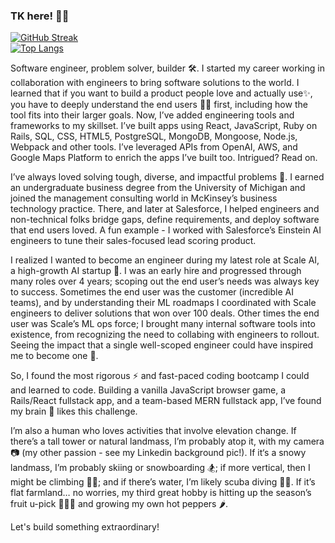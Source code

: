 ### TK here! 👩‍💻

[![GitHub Streak](http://github-readme-streak-stats.herokuapp.com?user=taisiat&theme=dark&background=000000)](https://git.io/streak-stats)
<br>
[![Top Langs](https://github-readme-stats.vercel.app/api/top-langs/?username=taisiat&layout=compact&theme=vision-friendly-dark)](https://github.com/anuraghazra/github-readme-stats)


Software engineer, problem solver, builder 🛠. I started my career working in collaboration with engineers to bring software solutions to the world. I learned that if you want to build a product people love and actually use✨, you have to deeply understand the end users 🕵️‍♀️ first, including how the tool fits into their larger goals. Now, I’ve added engineering tools and frameworks to my skillset. I’ve built apps using React, JavaScript, Ruby on Rails, SQL, CSS, HTML5, PostgreSQL, MongoDB, Mongoose, Node.js, Webpack and other tools. I’ve leveraged APIs from OpenAI, AWS, and Google Maps Platform to enrich the apps I’ve built too. Intrigued? Read on.

I’ve always loved solving tough, diverse, and impactful problems 🧐. I earned an undergraduate business degree from the University of Michigan and joined the management consulting world in McKinsey’s business technology practice. There, and later at Salesforce, I helped engineers and non-technical folks bridge gaps, define requirements, and deploy software that end users loved. A fun example - I worked with Salesforce’s Einstein AI engineers to tune their sales-focused lead scoring product.

I realized I wanted to become an engineer during my latest role at Scale AI, a high-growth AI startup 🤖. I was an early hire and progressed through many roles over 4 years; scoping out the end user’s needs was always key to success. Sometimes the end user was the customer (incredible AI teams), and by understanding their ML roadmaps I coordinated with Scale engineers to deliver solutions that won over 100 deals. Other times the end user was Scale’s ML ops force; I brought many internal software tools into existence, from recognizing the need to collabing with engineers to rollout. Seeing the impact that a single well-scoped engineer could have inspired me to become one 🌟. 

So, I found the most rigorous ⚡ and fast-paced coding bootcamp I could and learned to code. Building a vanilla JavaScript browser game, a Rails/React fullstack app, and a team-based MERN fullstack app, I’ve found my brain 🧠 likes this challenge.

I’m also a human who loves activities that involve elevation change. If there’s a tall tower or natural landmass, I’m probably atop it, with my camera 📷 (my other passion - see my Linkedin background pic!). If it‘s a snowy landmass, I’m probably skiing or snowboarding 🏂; if more vertical, then I might be climbing 🧗‍♀️; and if there’s water, I’m likely scuba diving 🧜‍♀️. If it’s flat farmland… no worries, my third great hobby is hitting up the season’s fruit u-pick 🍒🍓🍎 and growing my own hot peppers 🌶.

Let's build something extraordinary!

<!--
**taisiat/taisiat** is a ✨ _special_ ✨ repository because its `README.md` (this file) appears on your GitHub profile.

Here are some ideas to get you started:

- 🔭 I’m currently working on ...
- 🌱 I’m currently learning ...
- 👯 I’m looking to collaborate on ...
- 🤔 I’m looking for help with ...
- 💬 Ask me about ...
- 📫 How to reach me: ...
- 😄 Pronouns: ...
- ⚡ Fun fact: ...
-->
